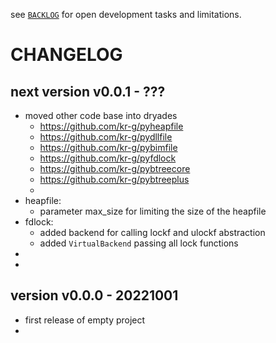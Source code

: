 
see [`BACKLOG`](./BACKLOG.md)
for open development tasks and limitations.


# CHANGELOG


## next version v0.0.1 - ???

- moved other code base into dryades
  - https://github.com/kr-g/pyheapfile
  - https://github.com/kr-g/pydllfile
  - https://github.com/kr-g/pybimfile
  - https://github.com/kr-g/pyfdlock
  - https://github.com/kr-g/pybtreecore
  - https://github.com/kr-g/pybtreeplus
  -
- heapfile: 
  - parameter max_size for limiting the size of the heapfile
- fdlock:
  - added backend for calling lockf and ulockf abstraction
  - added `VirtualBackend` passing all lock functions
- 
-


## version v0.0.0 - 20221001

- first release of empty project 
- 
